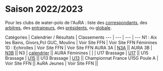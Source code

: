 ---
---

# Saison 2022/2023

Pour les clubs de water-polo de l'AuRA :
liste des [correspondants](wp/correspondants), des [arbitres](wp/arbitres), des [entraineurs](wp/entraineurs), des [présidents](wp/presidents), ou [globale](wp/globale).

Catégories | Calendrier / Résultats | Classements
--- | --- | --- | ---
N1 : Aix les Bains, Givors,Pcl GUC, Moulins | Voir Site FFN | Voir Site FFN
Féminines 1D : Echirolles | Voir Site FFN | Voir Site FFN
AURA 3A | [N3A](wp/N3A) ||
AURA 3B | [N3B](wp/N3B) ||
N3 | [calendrier](wp/N3) ||
AURA Féminines |   |   |
U17 Brassage | [U17](wp/17ans) ||
U15 Brassage | [U15](wp/15ans) ||
U13 Brassage | [U13](wp/13ans) ||
Championnat France U15G Poule A | Voir Site FFN ||
AuRA Jeunes | Voir Site FFN ||
